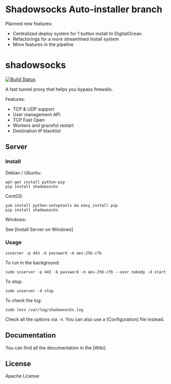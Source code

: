 # Shadowsocks Auto-installer branch

Planned new features:
- Centralized deploy system for 1 button install to DigitalOcean.
- Refactorings for a more streamlined install system
- More features in the pipeline



shadowsocks
===========

[![Build Status]][Travis CI]

A fast tunnel proxy that helps you bypass firewalls.

Features:
- TCP & UDP support
- User management API
- TCP Fast Open
- Workers and graceful restart
- Destination IP blacklist

Server
------

### Install

Debian / Ubuntu:

    apt-get install python-pip
    pip install shadowsocks

CentOS:

    yum install python-setuptools && easy_install pip
    pip install shadowsocks

Windows:

See [Install Server on Windows]

### Usage

    ssserver -p 443 -k password -m aes-256-cfb

To run in the background:

    sudo ssserver -p 443 -k password -m aes-256-cfb --user nobody -d start

To stop:

    sudo ssserver -d stop

To check the log:

    sudo less /var/log/shadowsocks.log

Check all the options via `-h`. You can also use a [Configuration] file
instead.

Documentation
-------------

You can find all the documentation in the [Wiki].

License
-------

Apache License







[Build Status]:      https://img.shields.io/travis/johnthedong/shadowsocks/master.svg?style=flat
[Travis CI]:         https://travis-ci.org/johnthedong/shadowsocks

